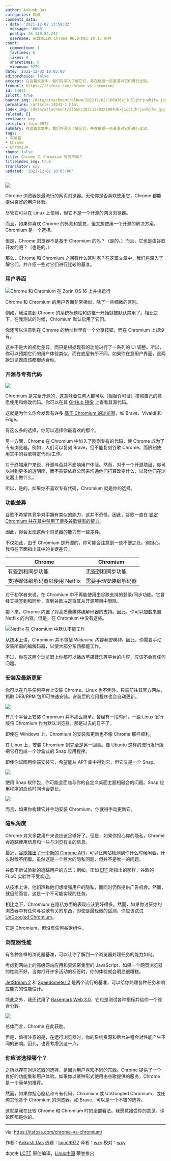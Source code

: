 ```yaml
---
author: Ankush Das
categories: 观点
comments_data:
- date: '2021-12-02 13:59:32'
  message: '6666'
  postip: 36.110.84.242
  username: 来自浙江的 Chrome 96.0|Mac 10.15 用户
count:
  commentnum: 1
  favtimes: 0
  likes: 0
  sharetimes: 0
  viewnum: 9779
date: '2021-12-02 10:05:00'
editorchoice: false
excerpt: 在这篇文章中，我们将深入了解它们，并在根据一些基准对它们进行比较。
fromurl: https://itsfoss.com/chrome-vs-chromium/
id: 14041
islctt: true
banner_img: /data/attachment/album/202112/02/100436xj1u51jhrjuwhjfw.jpg
permalink: /article-14041-1.html
index_img: /data/attachment/album/202112/02/100436xj1u51jhrjuwhjfw.jpg.thumb.jpg
related: []
reviewer: wxy
selector: lujun9972
summary: 在这篇文章中，我们将深入了解它们，并在根据一些基准对它们进行比较。
tags:
- 浏览器
- Chrome
- Chromium
thumb: false
title: Chrome 与 Chromium 有何不同？
titleindex_img: true
translator: wxy
updated: '2021-12-02 10:05:00'
---
```


![](/data/attachment/album/202112/02/100436xj1u51jhrjuwhjfw.jpg)


Chrome 浏览器是最流行的网页浏览器。无论你是否喜欢使用它，Chrome 都能提供良好的用户体验。


尽管它可以在 Linux 上使用，但它不是一个开源的网页浏览器。


而且，如果你喜欢 Chrome 的外观和感觉，但又想使用一个开源的解决方案，Chromium 是一个选择。


但是，Chrome 浏览器不是基于 Chromium 的吗？（是的。）而且，它也是由谷歌开发的吧？（也是的。）


那么，Chrome 和 Chromium 之间有什么区别呢？在这篇文章中，我们将深入了解它们，并介绍一些对它们进行比较的基准。


### 用户界面


![Chrome 和 Chromium 在 Zorin OS 16 上并排运行](/data/attachment/album/202112/02/100559cppcz4jff541e646.png)


Chrome 和 Chromium 的用户界面非常相似，除了一些细微的区别。


例如，我注意到 Chrome 的系统标题栏和边框一开始就被默认禁用了。相比之下，在我测试的时候，Chromium 默认启用了它们。


你还可以注意到在 Chrome 的地址栏里有一个分享按钮，而在 Chromium 上却没有。


这并不是大的视觉差异，而只是根据现有的功能进行了一系列的 UI 调整。所以，你可以预期它们的用户体验类似，而在底层有所不同。如果你在意用户界面，这两款浏览器应该都很适合你。


### 开源与专有代码


![](/data/attachment/album/202112/02/100559sv86z75f762667zm.png)


Chromium 是完全开源的，这意味着任何人都可以（根据许可证）按照自己的意愿使用和修改代码。你可以在其 [GitHub 镜像](https://github.com/chromium/chromium) 上查看其源代码。


这就是为什么你会发现有许多 [基于 Chromium 的浏览器](https://news.itsfoss.com/chrome-like-browsers-2021/)，如 Brave、Vivaldi 和 Edge。


有这么多的选择，你可以选择你最喜欢的那个。


另一方面，Chrome 在 Chromium 中加入了刚刚专有的代码，使 Chrome 成为了专有浏览器。例如，人们可以复刻 Brave，但不能复刻谷歌 Chrome，而限制使用其中的谷歌特定代码/工作。


对于终端用户来说，开源与否并不影响用户体验。然而，对于一个开源项目，你可以得到更多的透明度，而不需要依靠公司来沟通他们打算改变什么，以及他们在浏览器上做什么。


所以，是的，如果你不喜欢专有代码，Chromium 就是你的选择。


### 功能差异


谷歌不希望其竞争对手拥有类似的能力，这并不奇怪。因此，谷歌一直在 [锁定 Chromium 并在其中禁用了很多谷歌特有的能力](https://news.itsfoss.com/is-google-locking-down-chrome/)。


因此，你会发现这两个浏览器的能力有一些差异。


不仅如此，由于 Chromium 是开源的，你可能会注意到一些不便之处。别担心，我将在下面指出其中的关键差异。




| Chrome | Chromium |
| --- | --- |
| 有签到和同步功能 | 无签到和同步功能 |
| 支持媒体编解码器以使用 Netflix | 需要手动安装编解码器 |


对于初学者来说，在 Chromium 中不再能使用由谷歌支持的登录/同步功能。它曾经支持签到和同步，直到谷歌决定将其从开源项目中删除。


接下来，Chrome 内置了对高质量媒体编解码器的支持。因此，你可以加载来自 Netflix 的内容。但是，在 Chromium 中没有这些。


![Netflix 在 Chromium 中默认不能工作](/data/attachment/album/202112/02/100600p4jwvh2hxj723hjr.png)


从技术上讲，Chromium 并不包括 *Widevine 内容解密模块*。因此，你需要手动安装所需的编解码器，以使大部分东西都能工作。


不过，你在这两个浏览器上你都可以播放苹果音乐等平台的内容，应该不会有任何问题。


### 安装及最新更新


你可以在几乎任何平台上安装 Chrome。Linux 也不例外。只需前往其官方网站，抓取 DEB/RPM 包即可快速安装。安装后的应用程序也会自动更新。


![](/data/attachment/album/202112/02/100601qmgu1kjgmm1tp021.png)


有几个平台上安装 Chromium 并不那么简单。曾经有一段时间，一些 Linux 发行版将 Chromium 作为默认浏览器。那是过去的日子了。


即使在 Windows 上，Chromium 的安装和更新也不像 Chrome 那样顺利。


在 Linux 上，安装 Chromium 则完全是另一回事。像 Ubuntu 这样的流行发行版把它打包成一个沙盒式的 Snap 应用程序。


即使你试图用终端安装它，希望能从 APT 库中得到它，但它又是一个 Snap。


![](/data/attachment/album/202112/02/100601vpn1ncn2z722vop8.png)


使用 Snap 软件包，你可能会面临与你的自定义桌面主题相融合的问题。Snap 应用程序的启动时间也会更长。


![](/data/attachment/album/202112/02/100602byuyrwra91orh911.png)


而且，如果你构建它并手动安装 Chromium，你就得手动更新它。


### 隐私角度


Chrome 对大多数用户来说应该足够好了。但是，如果你担心你的隐私，Chrome 会追踪使用信息和一些与浏览有关的信息。


最近，[谷歌推出了一个新的 Chrome API](https://www.forbes.com/sites/zakdoffman/2021/10/02/stop-using-google-chrome-on-windows-10-android-and-apple-iphones-ipads-and-macs/)，可以让网站检测到你什么时候闲着，什么时候不闲着。虽然这是一个巨大的隐私问题，但并不是唯一的问题。


谷歌不断试验新的追踪用户的方法；例如，正如 [EFF](https://www.eff.org/deeplinks/2021/03/googles-floc-terrible-idea) 所指出的那样，谷歌的 FLoC 实验并不受欢迎。


从技术上讲，他们声称他们想增强用户的隐私，而同时仍然提供广告机会。然而，就目前而言，这是一个不可能实现的任务。


相比之下，Chromium 在隐私方面的表现应该要好得多。然而，如果你讨厌你的浏览器中有任何与谷歌有关的东西，即使是最轻微的遥测，你应该试试 [UnGoogled Chromium](https://github.com/Eloston/ungoogled-chromium)。


它是 Chromium，但没有任何谷歌组件。


### 浏览器性能


有各种各样的浏览器基准，可以让你了解到一个浏览器处理任务的能力如何。


考虑到网站上的高级网站应用和资源密集型的 JavaScript，如果一个网页浏览器的性能不好，当你打开许多活动的标签时，你的体验就会明显很糟糕。


[JetStream 2](https://webkit.org/blog/8685/introducing-the-jetstream-2-benchmark-suite/) 和 [Speedometer 2](https://webkit.org/blog/8063/speedometer-2-0-a-benchmark-for-modern-web-app-responsiveness/) 是两个流行的基准，可以给你处理各种任务和响应能力的性能估计。


除此之外，我还试用了 [Basemark Web 3.0](https://web.basemark.com/)，它也是测试各种指标并给你一个综合分数。


![](/data/attachment/album/202112/02/100602p9nz0rert9i49uem.png)


总体而言，Chrome 在此获胜。


但是，值得注意的是，在运行浏览器时，你的系统资源和后台进程会对性能产生不同的影响。因此，也要考虑到这一点。


### 你应该选择哪个？


之所以存在对浏览器的选择，是因为用户喜欢不同的东西。Chrome 提供了一个良好的功能集和用户体验。如果你以某种形式使用由谷歌提供的服务，Chrome 是一个简单的推荐。


然而，如果你担心隐私和专有代码，Chromium 或 UnGoogled Chromium，或任何其他基于 Chromium 的浏览器，如 Brave，可以是一个不错的选择。


这就是我在比较 Chrome 和 Chromium 时的全部看法。我愿意接受你的意见。评论区都是你的。




---


via: <https://itsfoss.com/chrome-vs-chromium/>


作者：[Ankush Das](https://itsfoss.com/author/ankush/) 选题：[lujun9972](https://github.com/lujun9972) 译者：[wxy](https://github.com/wxy) 校对：[wxy](https://github.com/wxy)


本文由 [LCTT](https://github.com/LCTT/TranslateProject) 原创编译，[Linux中国](https://linux.cn/) 荣誉推出